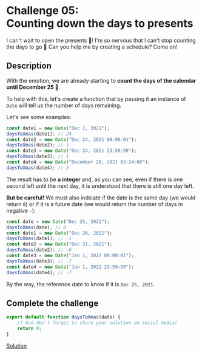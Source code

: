 # Challenge 05:</br>Counting down the days to presents

I can't wait to open the presents 🎁! I'm so nervous that I can't stop counting the days to go 🤣 Can you help me by creating a schedule? Come on!

## Description

With the emotion, we are already starting to **count the days of the calendar until December 25 📆**.

To help with this, let's create a function that by passing it an instance of `Date` will tell us the number of days remaining.

Let's see some examples:

```javascript
const date1 = new Date("Dec 1, 2021");
daysToXmas(date1); // 24
const date2 = new Date("Dec 24, 2021 00:00:01");
daysToXmas(date2); // 1
const date3 = new Date("Dec 24, 2021 23:59:59");
daysToXmas(date3); // 1
const date4 = new Date("December 20, 2021 03:24:00");
daysToXmas(date4); // 5
```

The result has to be **a integer** and, as you can see, even if there is one second left until the next day, it is understood that there is still one day left.

**But be careful!** We must also indicate if the date is the same day (we would return `0`) or if it is a future date (we would return the number of days in negative `-`):

```javascript
const date = new Date("Dec 25, 2021");
daysToXmas(date); // 0
const date1 = new Date("Dec 26, 2021");
daysToXmas(date1); // -1
const date2 = new Date("Dec 31, 2021");
daysToXmas(date2); // -6
const date3 = new Date("Jan 1, 2022 00:00:01");
daysToXmas(date3); // -7
const date4 = new Date("Jan 1, 2022 23:59:59");
daysToXmas(date4); // -7
```

By the way, the reference date to know if it is `Dec 25, 2021`.

## Complete the challenge

```javascript
export default function daysToXmas(date) {
	// And don't forget to share your solution on social media!
	return 0;
}
```

[Solution](./js/script.js)
